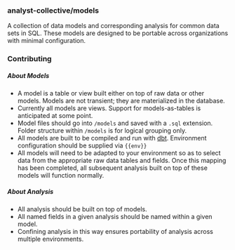 ### analyst-collective/models

A collection of data models and corresponding analysis for common data sets in SQL. These models are designed to be portable across organizations with minimal configuration.

### Contributing

##### About Models
- A model is a table or view built either on top of raw data or other models. Models are not transient; they are materialized in the database.
- Currently all models are views. Support for models-as-tables is anticipated at some point.
- Model files should go into `/models` and saved with a `.sql` extension. Folder structure within `/models` is for logical grouping only.
- All models are built to be compiled and run with [dbt](https://github.com/analyst-collective/dbt). Environment configuration should be supplied via `{{env}}`
- All models will need to be adapted to your environment so as to select data from the appropriate raw data tables and fields. Once this mapping has been completed, all subsequent analysis built on top of these models will function normally.

##### About Analysis
- All analysis should be built on top of models.
- All named fields in a given analysis should be named within a given model.
- Confining analysis in this way ensures portability of analysis across multiple environments.
